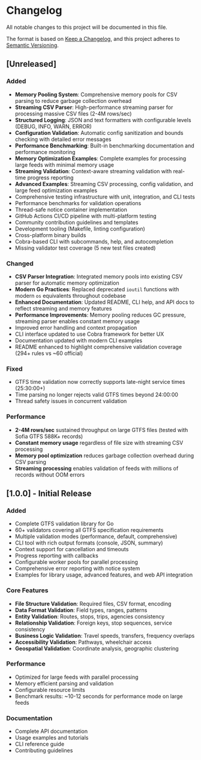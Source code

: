 # Changelog

All notable changes to this project will be documented in this file.

The format is based on [Keep a Changelog](https://keepachangelog.com/en/1.0.0/),
and this project adheres to [Semantic Versioning](https://semver.org/spec/v2.0.0.html).

## [Unreleased]

### Added
- **Memory Pooling System**: Comprehensive memory pools for CSV parsing to reduce garbage collection overhead
- **Streaming CSV Parser**: High-performance streaming parser for processing massive CSV files (2-4M rows/sec)
- **Structured Logging**: JSON and text formatters with configurable levels (DEBUG, INFO, WARN, ERROR)
- **Configuration Validation**: Automatic config sanitization and bounds checking with detailed error messages
- **Performance Benchmarking**: Built-in benchmarking documentation and performance monitoring
- **Memory Optimization Examples**: Complete examples for processing large feeds with minimal memory usage
- **Streaming Validation**: Context-aware streaming validation with real-time progress reporting
- **Advanced Examples**: Streaming CSV processing, config validation, and large feed optimization examples
- Comprehensive testing infrastructure with unit, integration, and CLI tests
- Performance benchmarks for validation operations
- Thread-safe notice container implementation
- GitHub Actions CI/CD pipeline with multi-platform testing
- Community contribution guidelines and templates
- Development tooling (Makefile, linting configuration)
- Cross-platform binary builds
- Cobra-based CLI with subcommands, help, and autocompletion
- Missing validator test coverage (5 new test files created)

### Changed
- **CSV Parser Integration**: Integrated memory pools into existing CSV parser for automatic memory optimization
- **Modern Go Practices**: Replaced deprecated `ioutil` functions with modern `os` equivalents throughout codebase
- **Enhanced Documentation**: Updated README, CLI help, and API docs to reflect streaming and memory features
- **Performance Improvements**: Memory pooling reduces GC pressure, streaming parser enables constant memory usage
- Improved error handling and context propagation
- CLI interface updated to use Cobra framework for better UX
- Documentation updated with modern CLI examples
- README enhanced to highlight comprehensive validation coverage (294+ rules vs ~60 official)

### Fixed
- GTFS time validation now correctly supports late-night service times (25:30:00+)
- Time parsing no longer rejects valid GTFS times beyond 24:00:00
- Thread safety issues in concurrent validation

### Performance
- **2-4M rows/sec** sustained throughput on large GTFS files (tested with Sofia GTFS 588K+ records)
- **Constant memory usage** regardless of file size with streaming CSV processing
- **Memory pool optimization** reduces garbage collection overhead during CSV parsing
- **Streaming processing** enables validation of feeds with millions of records without OOM errors

## [1.0.0] - Initial Release

### Added
- Complete GTFS validation library for Go
- 60+ validators covering all GTFS specification requirements
- Multiple validation modes (performance, default, comprehensive)
- CLI tool with rich output formats (console, JSON, summary)
- Context support for cancellation and timeouts
- Progress reporting with callbacks
- Configurable worker pools for parallel processing
- Comprehensive error reporting with notice system
- Examples for library usage, advanced features, and web API integration

### Core Features
- **File Structure Validation**: Required files, CSV format, encoding
- **Data Format Validation**: Field types, ranges, patterns
- **Entity Validation**: Routes, stops, trips, agencies consistency
- **Relationship Validation**: Foreign keys, stop sequences, service consistency
- **Business Logic Validation**: Travel speeds, transfers, frequency overlaps
- **Accessibility Validation**: Pathways, wheelchair access
- **Geospatial Validation**: Coordinate analysis, geographic clustering

### Performance
- Optimized for large feeds with parallel processing
- Memory efficient parsing and validation
- Configurable resource limits
- Benchmark results: ~10-12 seconds for performance mode on large feeds

### Documentation
- Complete API documentation
- Usage examples and tutorials
- CLI reference guide
- Contributing guidelines